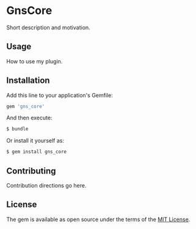 # GnsCore
Short description and motivation.

## Usage
How to use my plugin.

## Installation
Add this line to your application's Gemfile:

```ruby
gem 'gns_core'
```

And then execute:
```bash
$ bundle
```

Or install it yourself as:
```bash
$ gem install gns_core
```

## Contributing
Contribution directions go here.

## License
The gem is available as open source under the terms of the [MIT License](https://opensource.org/licenses/MIT).
